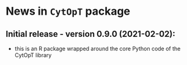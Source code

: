 # News in `CytOpT` package

## Initial release - version 0.9.0 (2021-02-02):  
 * this is an R package wrapped around the core Python code of the CytOpT 
 library